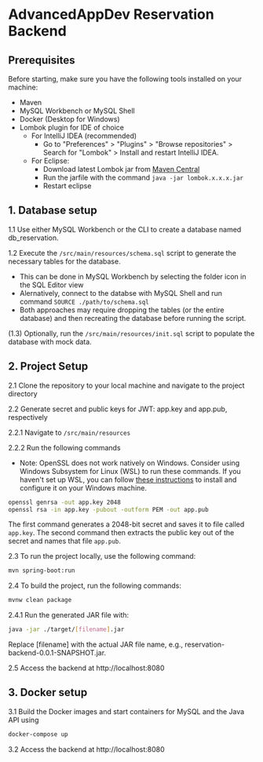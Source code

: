 


# AdvancedAppDev Reservation Backend

## Prerequisites
Before starting, make sure you have the following tools installed on your machine:
- Maven
- MySQL Workbench or MySQL Shell
- Docker (Desktop for Windows)
- Lombok plugin for IDE of choice
  - For IntelliJ IDEA (recommended)
    - Go to "Preferences" > "Plugins" > "Browse repositories" > Search for "Lombok" > Install and restart IntelliJ IDEA.
  - For Eclipse:
    - Download latest Lombok jar from [Maven Central](https://mvnrepository.com/artifact/org.projectlombok/lombok)
    - Run the jarfile with the command `java -jar lombok.x.x.x.jar`
    - Restart eclipse

## 1. Database setup
1.1 Use either MySQL Workbench or the CLI to create a database named db_reservation.

1.2  Execute the `/src/main/resources/schema.sql` script to generate the necessary tables for the database.
  - This can be done in MySQL Workbench by selecting the folder icon in the SQL Editor view
  - Alernatively, connect to the databse with MySQL Shell and run command `SOURCE ./path/to/schema.sql`
  - Both approaches may require dropping the tables (or the entire database) and then recreating the database before running the script.

(1.3) Optionally, run the `/src/main/resources/init.sql` script to populate the database with mock data.

## 2. Project Setup

2.1 Clone the repository to your local machine and navigate to the project directory

2.2 Generate secret and public keys for JWT: app.key and app.pub, respectively

2.2.1 Navigate to `/src/main/resources`

2.2.2 Run the following commands
- Note: OpenSSL does not work natively on Windows. Consider using Windows Subsystem for Linux (WSL) to run these commands. If you haven't set up WSL, you can follow [these instructions](https://learn.microsoft.com/en-us/windows/wsl/install) to install and configure it on your Windows machine.
```sh
openssl genrsa -out app.key 2048
openssl rsa -in app.key -pubout -outform PEM -out app.pub
```
The first command generates a 2048-bit secret and saves it to file called `app.key`.
The second command then extracts the public key out of the secret and names that file `app.pub`.  

2.3 To run the project locally, use the following command:
```sh
mvn spring-boot:run
```

2.4 To build the project, run the following commands:
```sh
mvnw clean package
```

2.4.1 Run the generated JAR file with:
```sh
java -jar ./target/[filename].jar
```
Replace [filename] with the actual JAR file name, e.g., reservation-backend-0.0.1-SNAPSHOT.jar.

2.5 Access the backend at http://localhost:8080

## 3. Docker setup
3.1 Build the Docker images and start containers for MySQL and the Java API using
```sh
docker-compose up
```

3.2 Access the backend at http://localhost:8080
